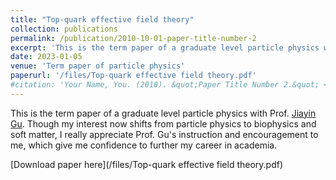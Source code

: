 ```yaml
---
title: "Top-quark effective field theory"
collection: publications
permalink: /publication/2010-10-01-paper-title-number-2
excerpt: 'This is the term paper of a graduate level particle physics with Prof.Jiayin Gu. This essay is mainly based on Cen Zhang and Scott Willenbrock’s work in 2010. It employs effective field theory to dimension six to describe process in top-quark physics such as top-quark decay and top-quark production. Effective field theory is believed to be simpler and better at describing BSM phenomena compaired with traditional vertex function approach.'
date: 2023-01-05
venue: 'Term paper of particle physics'
paperurl: '/files/Top-quark effective field theory.pdf'
#citation: 'Your Name, You. (2010). &quot;Paper Title Number 2.&quot; <i>Journal 1</i>. 1(2).'
---
```

This is the term paper of a graduate level particle physics with Prof. [Jiayin Gu](https://inspirehep.net/authors/1274618). Though my interest now shifts from particle physics to biophysics and soft matter, I really appreciate Prof. Gu's instruction and encouragement to me, which give me confidence to further my career in academia.

[Download paper here](/files/Top-quark effective field theory.pdf)


